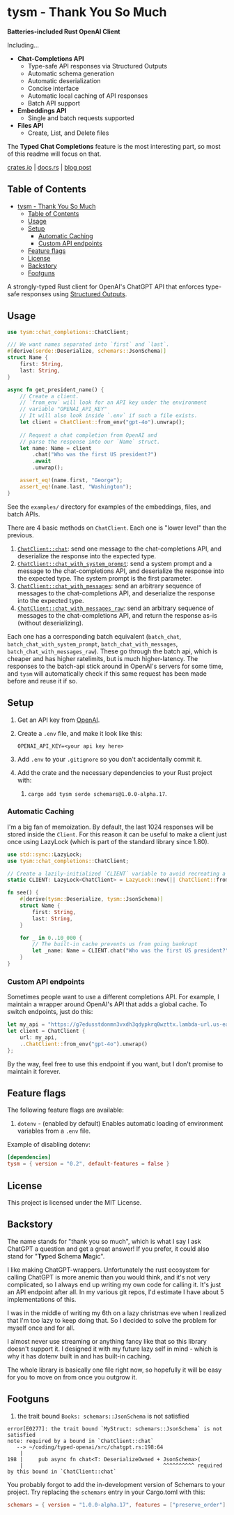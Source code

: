 # tysm - Thank You So Much

**Batteries-included Rust OpenAI Client**

Including...

- **Chat-Completions API**
  - Type-safe API responses via Structured Outputs
  - Automatic schema generation
  - Automatic deserialization
  - Concise interface
  - Automatic local caching of API responses
  - Batch API support
- **Embeddings API**
  - Single and batch requests supported
- **Files API**
  - Create, List, and Delete files

The **Typed Chat Completions** feature is the most interesting part, so most of this readme will focus on that.

[crates.io](https://crates.io/crates/tysm) | [docs.rs](https://docs.rs/tysm/latest/tysm/) | [blog post](https://chadnauseam.com/coding/ai/openai-structured-outputs-are-really-useful)

## Table of Contents
- [tysm - Thank You So Much](#tysm---thank-you-so-much)
  - [Table of Contents](#table-of-contents)
  - [Usage](#usage)
  - [Setup](#setup)
    - [Automatic Caching](#automatic-caching)
    - [Custom API endpoints](#custom-api-endpoints)
  - [Feature flags](#feature-flags)
  - [License](#license)
  - [Backstory](#backstory)
  - [Footguns](#footguns)

A strongly-typed Rust client for OpenAI's ChatGPT API that enforces type-safe responses using [Structured Outputs](https://platform.openai.com/docs/guides/structured-outputs).

## Usage

```rust
use tysm::chat_completions::ChatClient;

/// We want names separated into `first` and `last`.
#[derive(serde::Deserialize, schemars::JsonSchema)]
struct Name {
    first: String,
    last: String,
}

async fn get_president_name() {
    // Create a client.
    // `from_env` will look for an API key under the environment
    // variable "OPENAI_API_KEY"
    // It will also look inside `.env` if such a file exists.
    let client = ChatClient::from_env("gpt-4o").unwrap();
    
    // Request a chat completion from OpenAI and
    // parse the response into our `Name` struct.
    let name: Name = client
        .chat("Who was the first US president?")
        .await
        .unwrap();

    assert_eq!(name.first, "George");
    assert_eq!(name.last, "Washington");
}
```

See the `examples/` directory for examples of the embeddings, files, and batch APIs.

There are 4 basic methods on `ChatClient`. Each one is "lower level" than the previous.

1. [`ChatClient::chat`](https://docs.rs/tysm/latest/tysm/chat_completions/struct.ChatClient.html#method.chat): send one message to the chat-completions API, and deserialize the response into the expected type.
2. [`ChatClient::chat_with_system_prompt`](https://docs.rs/tysm/latest/tysm/chat_completions/struct.ChatClient.html#method.chat_with_system_prompt): send a system prompt and a message to the chat-completions API, and deserialize the response into the expected type. The system prompt is the first parameter.
3. [`ChatClient::chat_with_messages`](https://docs.rs/tysm/latest/tysm/chat_completions/struct.ChatClient.html#method.chat_with_messages): send an arbitrary sequence of messages to the chat-completions API, and deserialize the response into the expected type.
4. [`ChatClient::chat_with_messages_raw`](https://docs.rs/tysm/latest/tysm/chat_completions/struct.ChatClient.html#method.chat_with_messages_raw): send an arbitrary sequence of messages to the chat-completions API, and return the response as-is (without deserializing).

Each one has a corresponding batch equivalent (`batch_chat`, `batch_chat_with_system_prompt`, `batch_chat_with_messages`, `batch_chat_with_messages_raw`). These go through the batch api, which is cheaper and has higher ratelimits, but is much higher-latency. The responses to the batch-api stick around in OpenAI's servers for some time, and `tysm` will automatically check if this same request has been made before and reuse it if so. 


## Setup

1. Get an API key from [OpenAI](https://platform.openai.com/api-keys).
2. Create a `.env` file, and make it look like this:

   ```
   OPENAI_API_KEY=<your api key here>
   ```
3. Add `.env` to your `.gitignore` so you don't accidentally commit it.
4. Add the crate and the necessary dependencies to your Rust project with:
    1. `cargo add tysm serde schemars@1.0.0-alpha.17`. 


### Automatic Caching

I'm a big fan of memoization. By default, the last 1024 responses will be stored inside the `Client`. For this reason it can be useful to make a client just once using LazyLock (which is part of the standard library since 1.80).

```rust
use std::sync::LazyLock;
use tysm::chat_completions::ChatClient;

// Create a lazily-initialized `CLIENT` variable to avoid recreating a `ChatClient` every time we want to hit the API.
static CLIENT: LazyLock<ChatClient> = LazyLock::new(|| ChatClient::from_env("gpt-4o").unwrap());

fn see() {
    #[derive(tysm::Deserialize, tysm::JsonSchema)]
    struct Name {
        first: String,
        last: String,
    }

    for _ in 0..10_000 {
        // The built-in cache prevents us from going bankrupt
        let _name: Name = CLIENT.chat("Who was the first US president?").await.unwrap();
    }
}
```

### Custom API endpoints

Sometimes people want to use a different completions API. For example, I maintain a wrapper around OpenAI's API that adds a global cache. To switch endpoints, just do this:

```rust
let my_api = "https://g7edusstdonmn3vxdh3qdypkrq0wzttx.lambda-url.us-east-1.on.aws/v1/chat/completions".to_string();
let client = ChatClient {
    url: my_api,
    ..ChatClient::from_env("gpt-4o").unwrap()
};
```

By the way, feel free to use this endpoint if you want, but I don't promise to maintain it forever.

## Feature flags

The following feature flags are available:

1. `dotenv` - (enabled by default) Enables automatic loading of environment variables from a `.env` file. 

Example of disabling dotenv:
```toml
[dependencies]
tysm = { version = "0.2", default-features = false }
```

## License

This project is licensed under the MIT License.

## Backstory

The name stands for "thank you so much", which is what I say I ask ChatGPT a question and get a great answer! If you prefer, it could also stand for "**Ty**ped **S**chema **M**agic".

I like making ChatGPT-wrappers. Unfortunately the rust ecosystem for calling ChatGPT is more anemic than you would think, and it's not very complicated, so I always end up writing my own code for calling it. It's just an API endpoint after all. In my various git repos, I'd estimate I have about 5 implementations of this.

I was in the middle of writing my 6th on a lazy christmas eve when I realized that I'm too lazy to keep doing that. So I decided to solve the problem for myself once and for all.

I almost never use streaming or anything fancy like that so this library doesn't support it. I designed it with my future lazy self in mind - which is why it has dotenv built in and has built-in caching.

The whole library is basically one file right now, so hopefully it will be easy for you to move on from once you outgrow it.

## Footguns

1. the trait bound `Books: schemars::JsonSchema` is not satisfied

```
error[E0277]: the trait bound `MyStruct: schemars::JsonSchema` is not satisfied
note: required by a bound in `ChatClient::chat`
   --> ~/coding/typed-openai/src/chatgpt.rs:198:64
    |
198 |     pub async fn chat<T: DeserializeOwned + JsonSchema>(
    |                                             ^^^^^^^^^^ required by this bound in `ChatClient::chat`
```

You probably forgot to add the in-development version of Schemars to your project. Try replacing the `schemars` entry in your Cargo.toml with this:

```toml
schemars = { version = "1.0.0-alpha.17", features = ["preserve_order"] }
```
